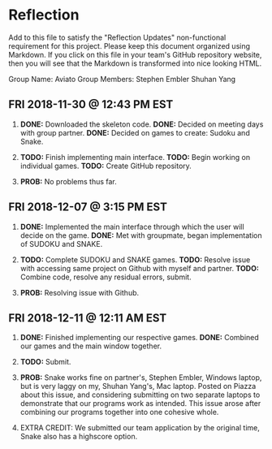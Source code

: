 # Reflection

Add to this file to satisfy the "Reflection Updates" non-functional requirement
for this project. Please keep this document organized using Markdown. If you
click on this file in your team's GitHub repository website, then you will see
that the Markdown is transformed into nice looking HTML. 

Group Name: Aviato
Group Members: Stephen Embler
	       Shuhan Yang

## FRI 2018-11-30 @ 12:43 PM EST

1. **DONE:** Downloaded the skeleton code.
   **DONE:** Decided on meeting days with group partner.
   **DONE:** Decided on games to create: Sudoku and Snake.

2. **TODO:** Finish implementing main interface.
   **TODO:** Begin working on individual games.
   **TODO:** Create GitHub repository.

3. **PROB:** No problems thus far.

## FRI 2018-12-07 @ 3:15 PM EST

1. **DONE:** Implemented the main interface through which the user will decide on the game.
   **DONE:** Met with groupmate, began implementation of SUDOKU and SNAKE.

2. **TODO:** Complete SUDOKU and SNAKE games.
   **TODO:** Resolve issue with accessing same project on Github with myself and partner.
   **TODO:** Combine code, resolve any residual errors, submit.

3. **PROB:** Resolving issue with Github.

## FRI 2018-12-11 @ 12:11 AM EST

1. **DONE:** Finished implementing our respective games.
   **DONE:** Combined our games and the main window together.

2. **TODO:** Submit.

3. **PROB:** Snake works fine on partner's, Stephen Embler, Windows laptop,
		but is very laggy on my, Shuhan Yang's, Mac laptop. Posted on Piazza
		about this issue, and considering submitting on two separate laptops to 
		demonstrate that our programs work as intended.
		This issue arose after combining our programs together into one cohesive whole.
4. EXTRA CREDIT: We submitted our team application by the original time, Snake also has a highscore option.

